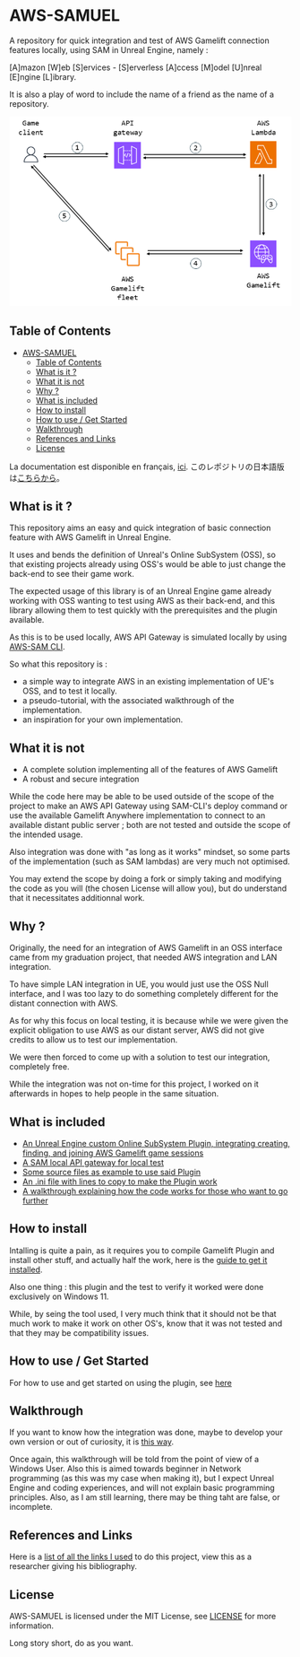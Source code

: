 # AWS-SAMUEL

A repository for quick integration and test of AWS Gamelift connection features locally, using SAM in Unreal Engine, namely :

[A]mazon [W]eb [S]ervices - [S]erverless [A]ccess [M]odel [U]nreal [E]ngine [L]ibrary.

It is also a play of word to include the name of a friend as the name of a repository.

![Illustration](Documentation/Media/stripped-out-multiplayer-session-based-game-hosting-on-aws.png)

## Table of Contents

- [AWS-SAMUEL](#aws-samuel)
  - [Table of Contents](#table-of-contents)
  - [What is it ?](#what-is-it-)
  - [What it is not](#what-it-is-not)
  - [Why ?](#why-)
  - [What is included](#what-is-included)
  - [How to install](#how-to-install)
  - [How to use / Get Started](#how-to-use--get-started)
  - [Walkthrough](#walkthrough)
  - [References and Links](#references-and-links)
  - [License](#license)

La documentation est disponible en français, [ici](Documentation/FR/README.md).
このレポジトリの日本語版は[こちらから](Documentation/JP/README.md)。

## What is it ?

This repository aims an easy and quick integration of basic connection feature with AWS Gamelift in Unreal Engine.

It uses and bends the definition of Unreal's Online SubSystem (OSS), so that existing projects already using OSS's would be able to just change the back-end to see their game work.

The expected usage of this library is of an Unreal Engine game already working with OSS wanting to test using AWS as their back-end, and this library allowing them to test quickly with the prerequisites and the plugin available.

As this is to be used locally, AWS API Gateway is simulated locally by using [AWS-SAM CLI](https://github.com/aws/aws-sam-cli).

So what this repository is :

- a simple way to integrate AWS in an existing implementation of UE's OSS, and to test it locally.
- a pseudo-tutorial, with the associated walkthrough of the implementation.
- an inspiration for your own implementation.

## What it is not

- A complete solution implementing all of the features of AWS Gamelift
- A robust and secure integration

While the code here may be able to be used outside of the scope of the project to make an AWS API Gateway using SAM-CLI's deploy command or use the available Gamelift Anywhere implementation to connect to an available distant public server ; both are not tested and outside the scope of the intended usage.

Also integration was done with "as long as it works" mindset, so some parts of the implementation (such as SAM lambdas) are very much not optimised.

You may extend the scope by doing a fork or simply taking and modifying the code as you will (the chosen License will allow you), but do understand that it necessitates additionnal work.

## Why ?

Originally, the need for an integration of AWS Gamelift in an OSS interface came from my graduation project, that needed AWS integration and LAN integration.

To have simple LAN integration in UE, you would just use the OSS Null interface, and I was too lazy to do something completely different for the distant connection with AWS.

As for why this focus on local testing, it is because while we were given the explicit obligation to use AWS as our distant server, AWS did not give credits to allow us to test our implementation.

We were then forced to come up with a solution to test our integration, completely free.

While the integration was not on-time for this project, I worked on it afterwards in hopes to help people in the same situation.

## What is included

- [An Unreal Engine custom Online SubSystem Plugin, integrating creating, finding, and joining AWS Gamelift game sessions](Plugins/AWSOSS/)
- [A SAM local API gateway for local test](Plugins/AWSOSS/SAM/)
- [Some source files as example to use said Plugin](Source/)
- [An .ini file with lines to copy to make the Plugin work](Config/DefaultEngine.ini)
- [A walkthrough explaining how the code works for those who want to go further](#walkthrough)

## How to install

Intalling is quite a pain, as it requires you to compile Gamelift Plugin and install other stuff, and actually half the work, here is the [guide to get it installed](Documentation/Install/Prerequisites.md).

Also one thing : this plugin and the test to verify it worked were done exclusively on Windows 11.

While, by seing the tool used, I very much think that it should not be that much work to make it work on other OS's, know that it was not tested and that they may be compatibility issues.

## How to use / Get Started

For how to use and get started on using the plugin, see [here](Documentation/Usage/Configuration.md)

## Walkthrough

If you want to know how the integration was done, maybe to develop your own version or out of curiosity, it is [this way](Documentation/Walkthrough/Design.md).

Once again, this walkthrough will be told from the point of view of a Windows User.
Also this is aimed towards beginner in Network programming (as this was my case when making it), but I expect Unreal Engine and coding experiences, and will not explain basic programming principles.
Also, as I am still learning, there may be thing taht are false, or incomplete.

## References and Links

Here is a [list of all the links I used](Documentation/References.md) to do this project, view this as a researcher giving his bibliography.

## License

AWS-SAMUEL is licensed under the MIT License, see [LICENSE](LICENSE) for more information.

Long story short, do as you want.
